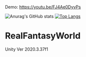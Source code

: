 Demo: https://youtu.be/FJ4Ae0DyvPs

![Anurag's GitHub stats](https://github-readme-stats.vercel.app/api?username=QuocVinhVKU&theme=solarized-light&show_icons=true)
[![Top Langs](https://github-readme-stats.vercel.app/api/top-langs/?username=uocVinhVKU)](https://github.com/anuraghazra/github-readme-stats)

# RealFantasyWorld
Unity Ver 2020.3.37f1

